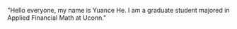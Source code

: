 "Hello everyone, my name is Yuance He. I am a graduate student majored in Applied Financial Math at Uconn." 

